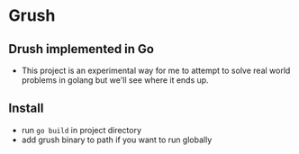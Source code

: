 # Grush
## Drush implemented in Go
- This project is an experimental way for me to attempt to solve real world problems in golang but we'll see where it ends up.

## Install
- run `go build` in project directory
- add grush binary to path if you want to run globally
